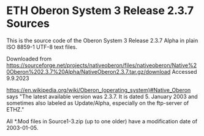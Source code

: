 # ETH Oberon System 3 Release 2.3.7 Sources

This is the source code of the Oberon System 3 Release 2.3.7 Alpha in plain ISO 8859-1 UTF-8 text files.

Downloaded from https://sourceforge.net/projects/nativeoberon/files/nativeoberon/Native%20Oberon%202.3.7%20Alpha/NativeOberon2.3.7.tar.gz/download
Accessed 9.9.2023

https://en.wikipedia.org/wiki/Oberon_(operating_system)#Native_Oberon says "The latest available version was 2.3.7. It is dated 5. January 2003 and sometimes also labeled as Update/Alpha, especially on the ftp-server of ETHZ."

All *.Mod files in Source1-3.zip (up to one older) have a modification date of 2003-01-05.


